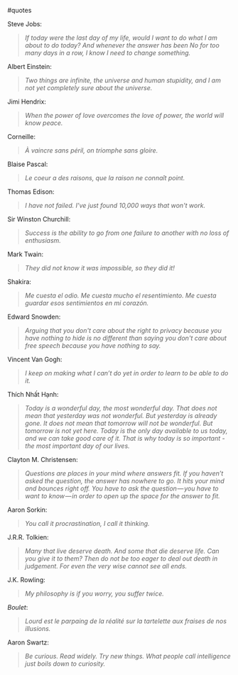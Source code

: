 #quotes

Steve Jobs:
> *If today were the last day of my life, would I want to do what I am about to do today? And whenever the answer has been No for too many days in a row, I know I need to change something.*

Albert Einstein:
> *Two things are infinite, the universe and human stupidity, and I am not yet completely sure about the universe.*

Jimi Hendrix:
> *When the power of love overcomes the love of power, the world will know peace.*

Corneille:
> *À vaincre sans péril, on triomphe sans gloire.*

Blaise Pascal:
> *Le coeur a des raisons, que la raison ne connaît point.*

Thomas Edison:
> *I have not failed. I've just found 10,000 ways that won't work.*

Sir Winston Churchill:
> *Success is the ability to go from one failure to another with no loss of enthusiasm.*

Mark Twain:
> *They did not know it was impossible, so they did it!*

Shakira:
> *Me cuesta el odio. Me cuesta mucho el resentimiento. Me cuesta guardar esos sentimientos en mi corazón.*

Edward Snowden:
> *Arguing that you don't care about the right to privacy because you have nothing to hide is no different than saying you don't care about free speech because you have nothing to say.*

Vincent Van Gogh:
> *I keep on making what I can’t do yet in order to learn to be able to do it.*

Thích Nhất Hạnh:
> *Today is a wonderful day, the most wonderful day. That does not mean that yesterday was not wonderful. But yesterday is already gone. It does not mean that tomorrow will not be wonderful. But tomorrow is not yet here. Today is the only day available to us today, and we can take good care of it. That is why today is so important - the most important day of our lives.*

Clayton M. Christensen:
> *Questions are places in your mind where answers fit. If you haven’t asked the question, the answer has nowhere to go. It hits your mind and bounces right off. You have to ask the question — you have to want to know — in order to open up the space for the answer to fit.*

Aaron Sorkin:
> *You call it procrastination, I call it thinking.*

J.R.R. Tolkien:
> *Many that live deserve death. And some that die deserve life. Can you give it to them? Then do not be too eager to deal out death in judgement. For even the very wise cannot see all ends.*

J.K. Rowling:
> *My philosophy is if you worry, you suffer twice.*

_Boulet_:
> *Lourd est le parpaing de la réalité sur la tartelette aux fraises de nos illusions.*

Aaron Swartz:
> *Be curious. Read widely. Try new things. What people call intelligence just boils down to curiosity.*
